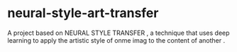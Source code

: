# neural-style-art-transfer
A project based on NEURAL STYLE TRANSFER , a technique that uses deep learning to apply the artistic style of onme imag to the content of another . 
